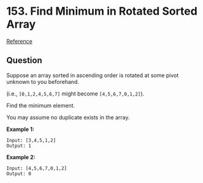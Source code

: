 # 153. Find Minimum in Rotated Sorted Array
[Reference](https://leetcode.com/problems/find-minimum-in-rotated-sorted-array/)

## Question
Suppose an array sorted in ascending order is rotated at some pivot unknown to you beforehand.

(i.e.,  `[0,1,2,4,5,6,7]` might become  `[4,5,6,7,0,1,2]`).

Find the minimum element.

You may assume no duplicate exists in the array.

**Example 1:**
```
Input: [3,4,5,1,2] 
Output: 1
```

**Example 2:**
```
Input: [4,5,6,7,0,1,2]
Output: 0
```
